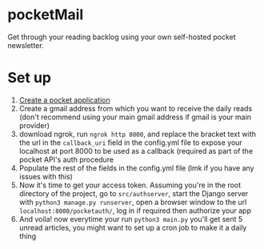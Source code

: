 # pocketMail
Get through your reading backlog using your own self-hosted pocket newsletter. 

# Set up
1. [Create a pocket application](https://getpocket.com/developer/apps/new.php?)
2. Create a gmail address from which you want to receive the daily reads (don't recommend using your main gmail address if gmail is your main provider)
3. download ngrok, run `ngrok http 8000`, and replace the bracket text with the url in the `callback_uri` field in the config.yml file to expose your localhost at port 8000 to be used as a callback (required as part of the pocket API's auth procedure
4. Populate the rest of the fields in the config.yml file (lmk if you have any issues with this)
5. Now it's time to get your access token. Assuming you're in the root directory of the project, go to `src/authserver`, start the Django server with `python3 manage.py runserver`, open a browser window to the url `localhost:8000/pocketauth/`, log in if required then authorize your app
6. And voila! now everytime your run `python3 main.py` you'll get sent 5 unread articles, you might want to set up a cron job to make it a daily thing

